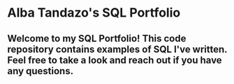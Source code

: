 # Alba Tandazo's SQL Portfolio
## Welcome to my SQL Portfolio! This code repository contains examples of SQL I've written. Feel free to take a look and reach out if you have any questions.
